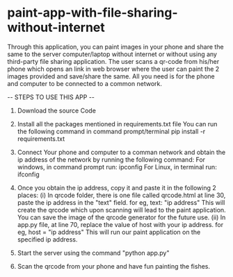 # paint-app-with-file-sharing-without-internet

Through this application, you can paint images in your phone and share the same to the server computer/laptop 
without internet or without using any third-party file sharing application.
The user scans a qr-code from his/her phone which opens an link in web browser where the user can paint the 2 images provided and save/share the same.
All you need is for the phone and computer to be connected to a common network. 

-- STEPS TO USE THIS APP -- 
1. Download the source Code

2. Install all the packages mentioned in requirements.txt file 
    You can run the following command in command prompt/terminal 
    pip install -r requirements.txt
    
3. Connect Your phone and computer to a comman network and obtain the ip address of the network by running the following command:
    For windows, in command prompt run: ipconfig
    For Linux, in terminal run: ifconfig
    
4. Once you obtain the ip address, copy it and paste it in the following 2 places:
    (i) In qrcode folder, there is one file called qrcode.html 
        at line 30, paste the ip address in the "text" field.
        for eg, text: "ip address"
        This will create the qrcode which upon scanning will lead to the paint application.
        You can save the image of the qrcode generator for the future use.
    (ii) In app.py file, at line 70, replace the value of host with your ip address. 
         for eg, host = "ip address"
         This will run our paint application on the specified ip address.
         
5. Start the server using the command "python app.py"

6. Scan the qrcode from your phone and have fun painting the fishes. 

